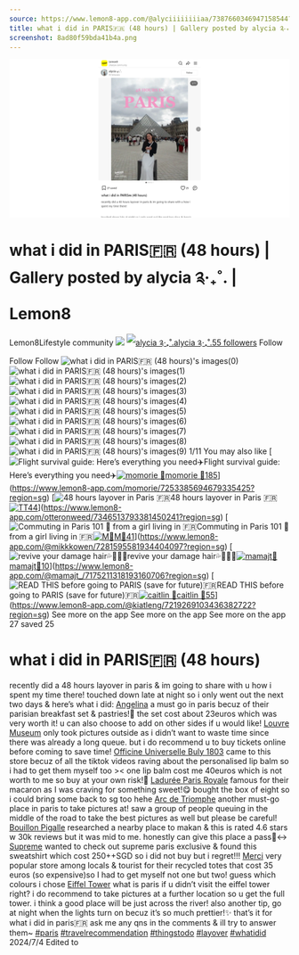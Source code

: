 ```yaml
---
source: https://www.lemon8-app.com/@alyciiiiiiiiaa/7387660346947158544?region=sg
title: what i did in PARIS🇫🇷 (48 hours) | Gallery posted by alycia ༉‧₊˚. | Lemon8
screenshot: 8ad80f59bda41b4a.png
---
```



![Post Screenshot](8ad80f59bda41b4a.png)
# what i did in PARIS🇫🇷 (48 hours) | Gallery posted by alycia ༉‧₊˚. | Lemon8
[](https://www.lemon8-app.com/feed/foryou?region=sg)
Lemon8Lifestyle community
[](https://www.lemon8-app.com/search/sug?region=sg)![](https://lemon8.onelink.me/FMQw?pid=website_direct&af_force_dp=false&af_dp=snssdk2657%3A%2F%2Farticle_detail_page%3Fgroup_id%3D7387660346947158544%26pid%3Dwebsite_direct&retargeting=true&ab_version=73512074&af_web_dp=https%3A%2F%2Fplay.google.com%2Fstore%2Fapps%2Fdetails%3Fid%3Dcom.bd.nproject&amp_extra=%7B%22seo_page_id%22%3A%22825934886255235129%22%2C%22traffic_type%22%3A%22website_direct%22%2C%22web_id%22%3A%227481930709671626248%22%2C%22enter_position%22%3A%22smart_banner%22%2C%22enter_page_id%22%3A%227387660346947158544%22%2C%22enter_page_type%22%3A%22article%22%7D)
[![alycia ༉‧₊˚.](https://p16-lemon8-sign-sg.tiktokcdn.com/user-avatar-alisg/9ba2e79c8920dd12011c21bbc0e3483a~tplv-sdweummd6v-shrink:120:0:q75.webp?lk3s=66c60501&source=feed_user&x-expires=1744632000&x-signature=bMg6%2F0ybvVE0NhhBJfgwzjRaI7I%3D)](https://www.lemon8-app.com/@alyciiiiiiiiaa?region=sg)[alycia ༉‧₊˚.55 followers](https://www.lemon8-app.com/@alyciiiiiiiiaa?region=sg)
Follow
Follow
Follow
![what i did in PARIS🇫🇷 \(48 hours\)'s images\(0\)](https://p16-lemon8-sign-sg.tiktokcdn.com/tos-alisg-v-a3e477-sg/ogEAGzWe5CxAMg2O5XIECiiB4PBHJQAvXfudDQ~tplv-sdweummd6v-wap-logo-v1:QGFseWNpaWlpaWlpaWFh:1080:0.webp?lk3s=66c60501&source=wap_large_logo_image&x-expires=1744632000&x-signature=SrbdB%2F7oWe4ASpUl84YWLNGM1Ro%3D)
![what i did in PARIS🇫🇷 \(48 hours\)'s images\(1\)](https://p16-lemon8-sign-sg.tiktokcdn.com/tos-alisg-v-a3e477-sg/oQCQQEdIBXW4xCPJgifDEuAAWiXOAzBex5v2AG~tplv-sdweummd6v-wap-logo-v1:QGFseWNpaWlpaWlpaWFh:1080:0.webp?lk3s=66c60501&source=wap_large_logo_image&x-expires=1744632000&x-signature=d4uly5v8HpVCvl8zYwFO5eM4H9w%3D)
![what i did in PARIS🇫🇷 \(48 hours\)'s images\(2\)](https://p16-lemon8-sign-sg.tiktokcdn.com/tos-alisg-v-a3e477-sg/oQXHIwQ2AetxXCBWBAgiJQD6EfPXzdiCOA45GE~tplv-sdweummd6v-wap-logo-v1:QGFseWNpaWlpaWlpaWFh:1080:0.webp?lk3s=66c60501&source=wap_large_logo_image&x-expires=1744632000&x-signature=9imJ7b39N1zmfQ5OckoxaVU9AXY%3D)
![what i did in PARIS🇫🇷 \(48 hours\)'s images\(3\)](https://p16-lemon8-sign-sg.tiktokcdn.com/tos-alisg-v-a3e477-sg/osJGdX4iAO2XAIuEtCizEPCBgxQsABRDfxQeW5~tplv-sdweummd6v-wap-logo-v1:QGFseWNpaWlpaWlpaWFh:1080:0.webp?lk3s=66c60501&source=wap_large_logo_image&x-expires=1744632000&x-signature=YF4JRw9qM6j8jWcEzhXVUG9qJgk%3D)
![what i did in PARIS🇫🇷 \(48 hours\)'s images\(4\)](https://p16-lemon8-sign-sg.tiktokcdn.com/tos-alisg-v-a3e477-sg/oQAAJviIEBgzdkQfOPiQGSCWyD4XReEXBCx2A5~tplv-sdweummd6v-wap-logo-v1:QGFseWNpaWlpaWlpaWFh:1080:0.webp?lk3s=66c60501&source=wap_large_logo_image&x-expires=1744632000&x-signature=noP1B0heurXC1VD%2FtWPhj5uWnbA%3D)
![what i did in PARIS🇫🇷 \(48 hours\)'s images\(5\)](https://p16-lemon8-sign-sg.tiktokcdn.com/tos-alisg-v-a3e477-sg/oIz4hAQBzCP5J1WiiAAxVEEXeBXGfQvgO2IDCd~tplv-sdweummd6v-wap-logo-v1:QGFseWNpaWlpaWlpaWFh:1080:0.webp?lk3s=66c60501&source=wap_large_logo_image&x-expires=1744632000&x-signature=YV31QBwFLKtZM3UCbiB5HzwMiAA%3D)
![what i did in PARIS🇫🇷 \(48 hours\)'s images\(6\)](https://p16-lemon8-sign-sg.tiktokcdn.com/tos-alisg-v-a3e477-sg/oMAAJtiIEBgzdLQfOPiQG2CW0D4XCeEXBCx2A5~tplv-sdweummd6v-wap-logo-v1:QGFseWNpaWlpaWlpaWFh:1080:0.webp?lk3s=66c60501&source=wap_large_logo_image&x-expires=1744632000&x-signature=rL2wiTdKJmop3m75FlIu1hpK0RI%3D)
![what i did in PARIS🇫🇷 \(48 hours\)'s images\(7\)](https://p16-lemon8-sign-sg.tiktokcdn.com/tos-alisg-v-a3e477-sg/owCrEPJQ8iCAXexAEziB5Df1IAs6g4XOBQGdW2~tplv-sdweummd6v-wap-logo-v1:QGFseWNpaWlpaWlpaWFh:1080:0.webp?lk3s=66c60501&source=wap_large_logo_image&x-expires=1744632000&x-signature=t2KDviGlIcBt2Qlz9atkMaRYZZ8%3D)
![what i did in PARIS🇫🇷 \(48 hours\)'s images\(8\)](https://p16-lemon8-sign-sg.tiktokcdn.com/tos-alisg-v-a3e477-sg/oYDe2fxGWgu2B1AIAX5iEdCQPBQiEH2OzJ4XAC~tplv-sdweummd6v-wap-logo-v1:QGFseWNpaWlpaWlpaWFh:1080:0.webp?lk3s=66c60501&source=wap_large_logo_image&x-expires=1744632000&x-signature=VPb9Ue7l5ahJPCqcxUm%2FfdiWB%2Bk%3D)
![what i did in PARIS🇫🇷 \(48 hours\)'s images\(9\)](https://p16-lemon8-sign-sg.tiktokcdn.com/tos-alisg-v-a3e477-sg/o4fXGudEBACiAWgX5yBJQzIDQEA4rP2yxi3eCO~tplv-sdweummd6v-wap-logo-v1:QGFseWNpaWlpaWlpaWFh:1080:0.webp?lk3s=66c60501&source=wap_large_logo_image&x-expires=1744632000&x-signature=sF0IPSldkxS%2FOsqdjnPJiLGTbRg%3D)
1/11
You may also like
[![Flight survival guide: Here’s everything you need✈️](https://p16-lemon8-sign-sg.tiktokcdn.com/tos-alisg-v-a3e477-sg/ocAJaT2TnQFVCSRSEFeAQftucCbQkABIDhgK9q~tplv-sdweummd6v-shrink:640:0:q50.webp?lk3s=66c60501&source=seo_middle_feed_list&x-expires=1773576000&x-signature=tbNcySYx%2FRHLZSYXEGZWh7vCSIM%3D)Flight survival guide: Here’s everything you need✈️[![momorie 💭](https://p16-lemon8-sign-sg.tiktokcdn.com/user-avatar-alisg/96ebda40546e29e481abfe98464919e9~tplv-sdweummd6v-shrink:120:0:q75.jpeg?lk3s=66c60501&source=feed_user&x-expires=1744632000&x-signature=BdfgxZX5WSUPa8CMpGXAj4DgyKg%3D)momorie 💭185](https://www.lemon8-app.com/momorie?region=sg)](https://www.lemon8-app.com/momorie/7253385694679335425?region=sg)
[![48 hours layover in Paris 🇫🇷 ](https://p16-lemon8-sign-sg.tiktokcdn.com/tos-alisg-v-a3e477-sg/oIBIAlBCueAE9KFtx5IAUyEQ8Egfyc90AD9EBD~tplv-sdweummd6v-shrink:640:0:q50.webp?lk3s=66c60501&source=seo_middle_feed_list&x-expires=1773576000&x-signature=vQjSnLN3KLZbT8ImZthX7sqWHps%3D)48 hours layover in Paris 🇫🇷 [![T](https://p16-lemon8-sign-sg.tiktokcdn.com/user-avatar-alisg/3c82fe6aa76a3f173ae8b1f9349fe3fa~tplv-sdweummd6v-shrink:120:0:q75.jpeg?lk3s=66c60501&source=feed_user&x-expires=1744632000&x-signature=bvgfCPxr5%2BSaB%2BRV1z7WrdsWMqA%3D)T44](https://www.lemon8-app.com/otteronweed?region=sg)](https://www.lemon8-app.com/otteronweed/7346513793381450241?region=sg)
[![Commuting in Paris 101 📌 from a girl living in 🇫🇷](https://p16-lemon8-sign-sg.tiktokcdn.com/tos-alisg-v-a3e477-sg/oschztFhehVQIkbScAygfC0NE62rEAM9ABMAjy~tplv-sdweummd6v-shrink:640:0:q50.webp?lk3s=66c60501&source=seo_middle_feed_list&x-expires=1773576000&x-signature=CYRlStn%2B3L%2F%2B92yrKm9lofV6J74%3D)Commuting in Paris 101 📌 from a girl living in 🇫🇷[![M🐹](https://p16-lemon8-sign-sg.tiktokcdn.com/user-avatar-alisg/22841b927145faaa47200d610badc62f~tplv-sdweummd6v-shrink:120:0:q75.jpeg?lk3s=66c60501&source=feed_user&x-expires=1744632000&x-signature=R%2FOZgXRp4IK%2BZmzjxB6kci6uxyY%3D)M🐹41](https://www.lemon8-app.com/@mikkkowen?region=sg)](https://www.lemon8-app.com/@mikkkowen/7281595581934404097?region=sg)
[![revive your damage hair💦💁🏻‍♀️](https://p16-lemon8-sign-sg.tiktokcdn.com/tos-alisg-v-a3e477-sg/e38c84af7661427b8eac9399089d369f~tplv-sdweummd6v-shrink:640:0:q50.webp?lk3s=66c60501&source=seo_middle_feed_list&x-expires=1773576000&x-signature=mgYkBTyJAJbwwWly6cOUJgGPAiQ%3D)revive your damage hair💦💁🏻‍♀️[![mamajt🐰](https://p16-lemon8-sign-sg.tiktokcdn.com/user-avatar-alisg/bb92f2a26547de47a500f91605b88969~tplv-sdweummd6v-shrink:120:0:q75.jpeg?lk3s=66c60501&source=feed_user&x-expires=1744632000&x-signature=rizeEYGedXcTdhCPZJ6HhtEjGzw%3D)mamajt🐰10](https://www.lemon8-app.com/@mamajt_?region=sg)](https://www.lemon8-app.com/@mamajt_/7175211318193160706?region=sg)
[![READ THIS before going to PARIS \(save for future\)🇫🇷](https://p16-lemon8-sign-sg.tiktokcdn.com/tos-alisg-v-a3e477-sg/a7c5e4c208d94e2c96ea2719f7b955e3~tplv-sdweummd6v-shrink:640:0:q50.webp?lk3s=66c60501&source=seo_middle_feed_list&x-expires=1773576000&x-signature=xI5Od5cp9tk6Fe%2FeYQ40agZOZKM%3D)READ THIS before going to PARIS (save for future)🇫🇷[![caitlin 🐙](https://p16-lemon8-sign-sg.tiktokcdn.com/user-avatar-alisg/59533139d2835679f1852473682a10a3~tplv-sdweummd6v-shrink:120:0:q75.jpeg?lk3s=66c60501&source=feed_user&x-expires=1744632000&x-signature=R3wCyXQg8kOVY6ibnI%2Bw7p4iPPs%3D)caitlin 🐙55](https://www.lemon8-app.com/@kiatleng?region=sg)](https://www.lemon8-app.com/@kiatleng/7219269103436382722?region=sg)
See more on the app
See more on the app
See more on the app
27 saved
25
# what i did in PARIS🇫🇷 (48 hours)
recently did a 48 hours layover in paris & im going to share with u how i spent my time there! 
touched down late at night so i only went out the next two days & here’s what i did: 
[Angelina](https://www.lemon8-app.com/poi/22535865220687777?region=sg)
a must go in paris becuz of their parisian breakfast set & pastries!🥐 the set cost about 23euros which was very worth it! u can also choose to add on other sides if u would like! 
[Louvre Museum](https://www.lemon8-app.com/poi/22535865202508922?region=sg)
only took pictures outside as i didn’t want to waste time since there was already a long queue. but i do recommend u to buy tickets online before coming to save time! 
[Officine Universelle Buly 1803](https://www.lemon8-app.com/poi/22535865212855109?region=sg)
came to this store becuz of all the tiktok videos raving about the personalised lip balm so i had to get them myself too >< one lip balm cost me 40euros which is not worth to me so buy at your own risk!🥲
[Ladurée Paris Royale](https://www.lemon8-app.com/poi/22535865201009079?region=sg)
famous for their macaron as I was craving for something sweet!😋 bought the box of eight so i could bring some back to sg too hehe 
[Arc de Triomphe](https://www.lemon8-app.com/poi/22535865202811733?region=sg)
another must-go place in paris to take pictures at! saw a group of people queuing in the middle of the road to take the best pictures as well but please be careful! 
[Bouillon Pigalle](https://www.lemon8-app.com/poi/22535796492337281?region=sg)
researched a nearby place to makan & this is rated 4.6 stars w 30k reviews but it was mid to me. honestly can give this place a pass🙂‍↔️
[Supreme](https://www.lemon8-app.com/poi/22535796492466606?region=sg)
wanted to check out supreme paris exclusive & found this sweatshirt which cost 250++SGD so i did not buy but i regret!!! 
[Merci](https://www.lemon8-app.com/poi/22535865214341246?region=sg)
very popular store among locals & tourist for their recycled totes that cost 35 euros (so expensive)so I had to get myself not one but two! guess which colours i chose
[Eiffel Tower](https://www.lemon8-app.com/poi/22535865202411768?region=sg)
what is paris if u didn’t visit the eiffel tower right? i do recommend to take pictures at a further location so u get the full tower. i think a good place will be just across the river! also another tip, go at night when the lights turn on becuz it’s so much prettier!✨
that’s it for what i did in paris🇫🇷 ask me any qns in the comments & ill try to answer them~
[#paris](https://www.lemon8-app.com/topic/7199953620581695493?region=sg) [#travelrecommendation](https://www.lemon8-app.com/topic/7179255932768239621?region=sg) [#thingstodo](https://www.lemon8-app.com/topic/7111701935669395457?region=sg) [#layover](https://www.lemon8-app.com/topic/7215455872103743494?region=sg) [#whatidid](https://www.lemon8-app.com/topic/7193758164179812353?region=sg)
2024/7/4 Edited to
#